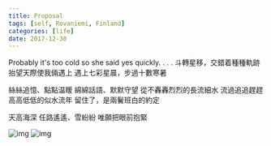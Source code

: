 ```yaml
---
title: Proposal
tags: [self, Rovaniemi, Finland]
categories: [life]
date: 2017-12-30
---
```


Probably it's too cold so she said yes quickly.
.
.
.
斗轉星移，交錯着種種軌跡
抬望天際使我倆遇上
遇上七彩星晨，步過十數寒暑

絲絲追憶、點點温䁔
綿綿話語、默默守望
從不轟轟烈烈的長流細水
流過追追趕趕高高低低的似水流年
留住了，是兩鬢班白的約定

天高海深
任路遙遙、雪紛紛
唯願把眼前抱緊


![img](snow.jpg)
![img](more_snow.jpg)
